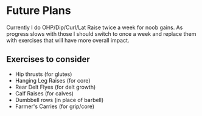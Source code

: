 # Future Plans

Currently I do OHP/Dip/Curl/Lat Raise twice a week for noob gains. As
progress slows with those I should switch to once a week and replace them
with exercises that will have more overall impact.

## Exercises to consider

- Hip thrusts (for glutes)
- Hanging Leg Raises (for core)
- Rear Delt Flyes (for delt growth)
- Calf Raises (for calves)
- Dumbbell rows (in place of barbell)
- Farmer's Carries (for grip/core)
